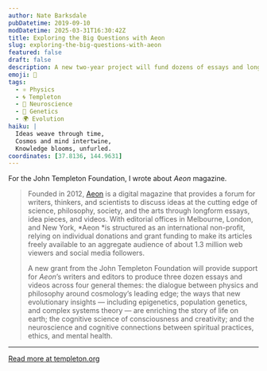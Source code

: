 ```yaml
---
author: Nate Barksdale
pubDatetime: 2019-09-10
modDatetime: 2025-03-31T16:30:42Z
title: Exploring the Big Questions with Aeon
slug: exploring-the-big-questions-with-aeon
featured: false
draft: false
description: A new two-year project will fund dozens of essays and longform pieces published in one of the most innovative and engaging journals of science and thought.
emoji: 🌌
tags:
  - ⚛️ Physics
  - 🌀 Templeton
  - 🧠 Neuroscience
  - 🧬 Genetics
  - 🌍 Evolution
haiku: |
  Ideas weave through time,  
  Cosmos and mind intertwine,  
  Knowledge blooms, unfurled.
coordinates: [37.8136, 144.9631]
---
```


For the John Templeton Foundation, I wrote about _Aeon_ magazine.

> Founded in 2012, [Aeon](https://aeon.co) is a digital magazine that provides a forum for writers, thinkers, and scientists to discuss ideas at the cutting edge of science, philosophy, society, and the arts through longform essays, idea pieces, and videos. With editorial offices in Melbourne, London, and New York, *Aeon *is structured as an international non-profit, relying on individual donations and grant funding to make its articles freely available to an aggregate audience of about 1.3 million web viewers and social media followers.
>
> A new grant from the John Templeton Foundation will provide support for _Aeon_’s writers and editors to produce three dozen essays and videos across four general themes: the dialogue between physics and philosophy around cosmology’s leading edge; the ways that new evolutionary insights — including epigenetics, population genetics, and complex systems theory — are enriching the story of life on earth; the cognitive science of consciousness and creativity; and the neuroscience and cognitive connections between spiritual practices, ethics, and mental health.

---

[Read more at templeton.org](https://www.templeton.org/news/exploring-the-big-questions-with-aeon)
